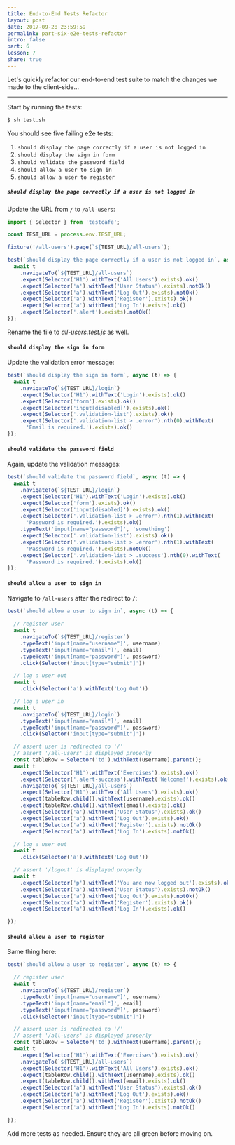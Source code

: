 ```yaml
---
title: End-to-End Tests Refactor
layout: post
date: 2017-09-28 23:59:59
permalink: part-six-e2e-tests-refactor
intro: false
part: 6
lesson: 7
share: true
---
```


Let's quickly refactor our end-to-end test suite to match the changes we made to the client-side...

---

Start by running the tests:

```sh
$ sh test.sh
```

You should see five failing e2e tests:

1. `should display the page correctly if a user is not logged in`
1. `should display the sign in form`
1. `should validate the password field`
1. `should allow a user to sign in`
1. `should allow a user to register`

##### `should display the page correctly if a user is not logged in`

Update the URL from `/` to `/all-users`:

```javascript
import { Selector } from 'testcafe';

const TEST_URL = process.env.TEST_URL;

fixture('/all-users').page(`${TEST_URL}/all-users`);

test(`should display the page correctly if a user is not logged in`, async (t) => {
  await t
    .navigateTo(`${TEST_URL}/all-users`)
    .expect(Selector('H1').withText('All Users').exists).ok()
    .expect(Selector('a').withText('User Status').exists).notOk()
    .expect(Selector('a').withText('Log Out').exists).notOk()
    .expect(Selector('a').withText('Register').exists).ok()
    .expect(Selector('a').withText('Log In').exists).ok()
    .expect(Selector('.alert').exists).notOk()
});
```

Rename the file to *all-users.test.js* as well.

#### `should display the sign in form`

Update the validation error message:

```javascript
test(`should display the sign in form`, async (t) => {
  await t
    .navigateTo(`${TEST_URL}/login`)
    .expect(Selector('H1').withText('Login').exists).ok()
    .expect(Selector('form').exists).ok()
    .expect(Selector('input[disabled]').exists).ok()
    .expect(Selector('.validation-list').exists).ok()
    .expect(Selector('.validation-list > .error').nth(0).withText(
      'Email is required.').exists).ok()
});
```

#### `should validate the password field`

Again, update the validation messages:

```javascript
test(`should validate the password field`, async (t) => {
  await t
    .navigateTo(`${TEST_URL}/login`)
    .expect(Selector('H1').withText('Login').exists).ok()
    .expect(Selector('form').exists).ok()
    .expect(Selector('input[disabled]').exists).ok()
    .expect(Selector('.validation-list > .error').nth(1).withText(
      'Password is required.').exists).ok()
    .typeText('input[name="password"]', 'something')
    .expect(Selector('.validation-list').exists).ok()
    .expect(Selector('.validation-list > .error').nth(1).withText(
      'Password is required.').exists).notOk()
    .expect(Selector('.validation-list > .success').nth(0).withText(
      'Password is required.').exists).ok()
});
```

#### `should allow a user to sign in`

Navigate to `/all-users` after the redirect to `/`:

```javascript
test(`should allow a user to sign in`, async (t) => {

  // register user
  await t
    .navigateTo(`${TEST_URL}/register`)
    .typeText('input[name="username"]', username)
    .typeText('input[name="email"]', email)
    .typeText('input[name="password"]', password)
    .click(Selector('input[type="submit"]'))

  // log a user out
  await t
    .click(Selector('a').withText('Log Out'))

  // log a user in
  await t
    .navigateTo(`${TEST_URL}/login`)
    .typeText('input[name="email"]', email)
    .typeText('input[name="password"]', password)
    .click(Selector('input[type="submit"]'))

  // assert user is redirected to '/'
  // assert '/all-users' is displayed properly
  const tableRow = Selector('td').withText(username).parent();
  await t
    .expect(Selector('H1').withText('Exercises').exists).ok()
    .expect(Selector('.alert-success').withText('Welcome!').exists).ok()
    .navigateTo(`${TEST_URL}/all-users`)
    .expect(Selector('H1').withText('All Users').exists).ok()
    .expect(tableRow.child().withText(username).exists).ok()
    .expect(tableRow.child().withText(email).exists).ok()
    .expect(Selector('a').withText('User Status').exists).ok()
    .expect(Selector('a').withText('Log Out').exists).ok()
    .expect(Selector('a').withText('Register').exists).notOk()
    .expect(Selector('a').withText('Log In').exists).notOk()

  // log a user out
  await t
    .click(Selector('a').withText('Log Out'))

  // assert '/logout' is displayed properly
  await t
    .expect(Selector('p').withText('You are now logged out').exists).ok()
    .expect(Selector('a').withText('User Status').exists).notOk()
    .expect(Selector('a').withText('Log Out').exists).notOk()
    .expect(Selector('a').withText('Register').exists).ok()
    .expect(Selector('a').withText('Log In').exists).ok()

});
```

#### `should allow a user to register`

Same thing here:

```javascript
test(`should allow a user to register`, async (t) => {

  // register user
  await t
    .navigateTo(`${TEST_URL}/register`)
    .typeText('input[name="username"]', username)
    .typeText('input[name="email"]', email)
    .typeText('input[name="password"]', password)
    .click(Selector('input[type="submit"]'))

  // assert user is redirected to '/'
  // assert '/all-users' is displayed properly
  const tableRow = Selector('td').withText(username).parent();
  await t
    .expect(Selector('H1').withText('Exercises').exists).ok()
    .navigateTo(`${TEST_URL}/all-users`)
    .expect(Selector('H1').withText('All Users').exists).ok()
    .expect(tableRow.child().withText(username).exists).ok()
    .expect(tableRow.child().withText(email).exists).ok()
    .expect(Selector('a').withText('User Status').exists).ok()
    .expect(Selector('a').withText('Log Out').exists).ok()
    .expect(Selector('a').withText('Register').exists).notOk()
    .expect(Selector('a').withText('Log In').exists).notOk()

});
```

Add more tests as needed. Ensure they are all green before moving on.

